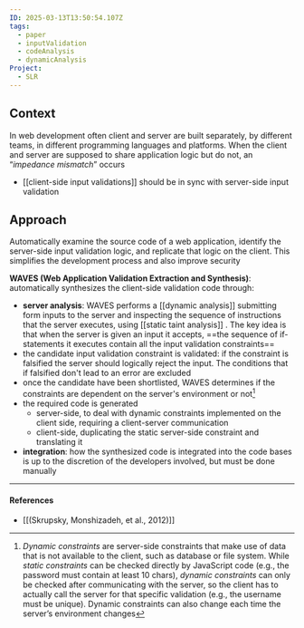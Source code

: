 ```yaml
---
ID: 2025-03-13T13:50:54.107Z
tags:
  - paper
  - inputValidation
  - codeAnalysis
  - dynamicAnalysis
Project:
  - SLR
---
```

## Context

In web development often client and server are built separately, by different teams, in different programming languages and platforms. When the client and server are supposed to share application logic but do not, an “*impedance mismatch*” occurs
- [[client-side input validations]] should be in sync with server-side input validation

## Approach

Automatically examine the source code of a web application, identify the server-side input validation logic, and replicate that logic on the client. This simplifies the development process and also improve security

**WAVES (Web Application Validation Extraction and Synthesis)**: automatically synthesizes the client-side validation code through:
- **server analysis**: WAVES performs a [[dynamic analysis]] submitting form inputs to the server and inspecting the sequence of instructions that the server executes, using [[static taint analysis]] . The key idea is that when the server is given an input it accepts, ==the sequence of if-statements it executes contain all the input validation constraints==
- the candidate input validation constraint is validated: if the constraint is falsified the server should logically reject the input. The conditions that if falsified don't lead to an error are excluded
- once the candidate have been shortlisted, WAVES determines if the constraints are dependent on the server's environment or not[^1]
- the required code is generated
	- server-side, to deal with dynamic constraints implemented on the client side, requiring a client-server communication
	- client-side, duplicating the static server-side constraint and translating it
- **integration**: how the synthesized code is integrated into the code bases is up to the discretion of the developers involved, but must be done manually

---
#### References
- [[(Skrupsky, Monshizadeh, et al., 2012)]]

[^1]: *Dynamic constraints* are server-side constraints that make use of data that is not available to the client, such as database or file system. While *static constraints* can be checked directly by JavaScript code (e.g., the password must contain at least 10 chars), *dynamic constraints* can only be checked after communicating with the server, so the client has to actually call the server for that specific validation (e.g., the username must be unique). Dynamic constraints can also change each time the server’s environment changes
